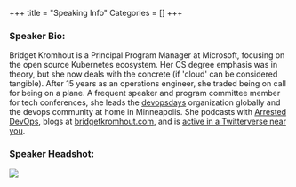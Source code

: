 +++
title = "Speaking Info"
Categories = []
+++

<h3><strong>Speaker Bio:</strong></h3>


<p>Bridget Kromhout is a Principal Program Manager at Microsoft, focusing on the open source Kubernetes ecosystem. Her CS degree emphasis was in theory, but she now deals with the concrete (if 'cloud' can be considered tangible). After 15 years as an operations engineer, she traded being on call for being on a plane. A frequent speaker and program committee member for tech conferences, she leads the <a href="http://devopsdays.org">devopsdays</a> organization globally and the devops community at home in Minneapolis. She podcasts with <a href="http://arresteddevops.com">Arrested DevOps</a>, blogs at <a href="http://bridgetkromhout.com">bridgetkromhout.com</a>, and is <a href="https://twitter.com/bridgetkromhout">active in a Twitterverse near you</a>.</p>

<h3><strong>Speaker Headshot:</strong></h3>
<p><a href="bridgetkromhout.png"><strong><img src="bridgetkromhout.png"></strong></a></p>
